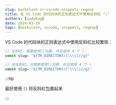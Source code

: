 ```yaml
---
slug: backslash-in-vscode-snippets-regexp
title: 在 VS Code 的代码块的正则表达式中使用反斜杠 "\"
authors: [1adybug]
date: 2024-03-29
tags: [backslash, vscode, snippets, regexp]
---
```


VS Code 的代码块的正则表达式中使用反斜杠比较繁琐：

```TypeScript
// 反斜杠，需要使用[]包裹，并且使用 4 个 \
const slug= "${TM_DIRECTORY/[\\\\]//g}"

// 非反斜杠，也需要使用[]包裹，并且使用 4 个 \
const slug= "${TM_DIRECTORY/[^\\\\]//g}"
```

:::tip

最好使用 `[]` 将反斜杠包裹起来

:::
